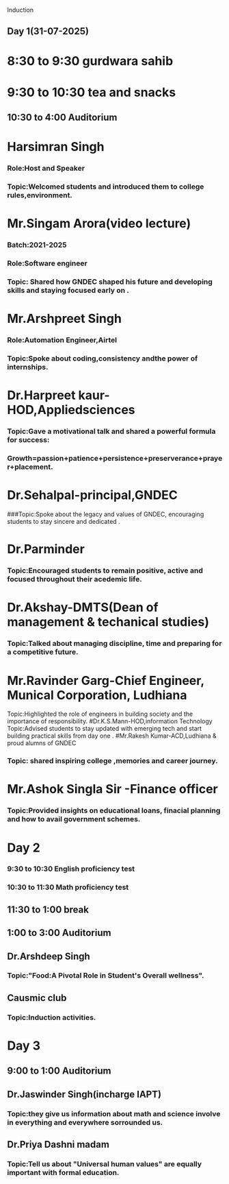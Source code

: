Induction
## Day 1(31-07-2025)
# 8:30 to 9:30 gurdwara sahib 
# 9:30 to 10:30 tea and snacks 
## 10:30 to 4:00 Auditorium 
# Harsimran Singh 
### Role:Host and Speaker 
### Topic:Welcomed students and introduced them to college rules,environment. 
# Mr.Singam Arora(video lecture)
### Batch:2021-2025
### Role:Software engineer 
### Topic: Shared how GNDEC shaped his future and developing skills and staying focused early on .
# Mr.Arshpreet Singh 
### Role:Automation Engineer,Airtel 
### Topic:Spoke about coding,consistency andthe power of internships.
# Dr.Harpreet kaur-HOD,Appliedsciences
### Topic:Gave a motivational talk and shared a powerful formula for success:
### Growth=passion+patience+persistence+preserverance+prayer+placement.
# Dr.Sehalpal-principal,GNDEC 
###Topic:Spoke about the legacy and values of GNDEC, encouraging students to stay sincere and dedicated .
# Dr.Parminder
### Topic:Encouraged students to remain positive, active and focused throughout their acedemic life.
# Dr.Akshay-DMTS(Dean of management & techanical studies)
### Topic:Talked about managing discipline, time and preparing for a competitive future.
# Mr.Ravinder Garg-Chief Engineer, Munical Corporation, Ludhiana 
Topic:Highlighted the role of engineers in building society and the importance of responsibility.
#Dr.K.S.Mann-HOD,information Technology 
Topic:Advised students to stay updated with emerging tech and start building practical skills from day one .
#Mr.Rakesh Kumar-ACD,Ludhiana & proud alumns of GNDEC
### Topic: shared inspiring college ,memories and career journey.
# Mr.Ashok Singla Sir -Finance officer
### Topic:Provided insights on educational loans, finacial planning and how to avail government schemes.
# Day 2
### 9:30 to 10:30 English proficiency test 
### 10:30 to 11:30 Math proficiency test 
## 11:30 to 1:00 break
## 1:00 to 3:00 Auditorium 
## Dr.Arshdeep Singh
### Topic:"Food:A Pivotal Role in Student's Overall wellness".
## Causmic club
### Topic:Induction activities. 
# Day 3 
## 9:00 to 1:00 Auditorium 
## Dr.Jaswinder Singh(incharge IAPT)
### Topic:they give us information about math and science involve in everything and everywhere sorrounded us.
## Dr.Priya Dashni madam 
### Topic:Tell us about "Universal human values" are equally important with formal education. 
